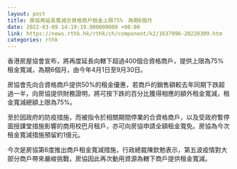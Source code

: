 ```yaml
---
layout: post
title: 房協再延長寬減合資格商戶租金上限75%　為期6個月
date: 2022-03-09 14:19:19.000000000 +08:00
link: https://news.rthk.hk/rthk/ch/component/k2/1637996-20220309.htm
categories: rthk
---
```


香港房屋協會宣布，將再度延長向轄下超過400個合資格商戶，提供上限為75%租金寬減，為期6個月，由今年4月1日至9月30日。

房協會先向合資格商戶提供50%的租金優惠，若商戶的銷售額較去年同期下跌超過一半，向房協提供財務證明，將可按下跌的百分比獲得相應的額外租金寬減，租金寬減總額上限為75%。

至於因政府的防疫措施，而被指令於相關期間停業的合資格商戶，以及受政府暫停面授課堂措施影響的商用校巴月租戶，亦可向房協申請全額租金寬免。房協為今次租金寬減措施預留約1億元。

今次是房協第6度推出商戶租金寬減措施，行政總裁陳欽勉表示，第五波疫情對大部分商戶帶來嚴峻挑戰，房協因此再次動用資源為轄下商戶提供租金寬減。
